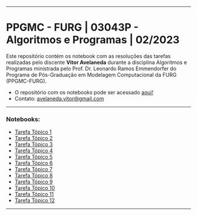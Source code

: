 ------------------------------------------------------------------------------------------------------------------
# PPGMC - FURG | 03043P - Algoritmos e Programas | 02/2023

Este repositório contém os notebook com as resoluções das tarefas realizadas pelo discente **Vitor Avelaneda** durante a disciplina Algoritmos e Programas ministrada pelo Prof. Dr. Leonardo Ramos Emmendorfer do Programa de Pós-Graduação em Modelagem Computacional da FURG (PPGMC-FURG).

* O repositório com os notebooks pode ser acessado [aqui!](https://github.com/vitoravelaneda/03043P-Algoritmos_e_Programas-PPGMC-FURG)
* Contato: avelaneda.vitor@gmail.com

------------------------------------------------------------------------------------------------------------------

### Notebooks:
* [Tarefa Tópico 1]()
* [Tarefa Tópico 2]()
* [Tarefa Tópico 3](https://github.com/vitoravelaneda/03043P-Algoritmos_e_Programas-PPGMC-FURG/blob/main/notebooks/tarefa_topico_3.ipynb)
* [Tarefa Tópico 4](https://github.com/vitoravelaneda/03043P-Algoritmos_e_Programas-PPGMC-FURG/blob/main/notebooks/tarefa_topico_4.ipynb)
* [Tarefa Tópico 5]()
* [Tarefa Tópico 6]()
* [Tarefa Tópico 7]()
* [Tarefa Tópico 8]()
* [Tarefa Tópico 9]()
* [Tarefa Tópico 10]()
* [Tarefa Tópico 11]()
* [Tarefa Tópico 12]()

------------------------------------------------------------------------------------------------------------------
